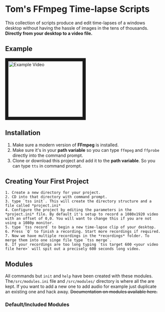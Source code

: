 # Tom's FFmpeg Time-lapse Scripts

This collection of scripts produce and edit time-lapses of a windows desktop without having the hassle of images in the tens of thousands. **Directly from your desktop to a video file.**

## Example

<a href="http://www.youtube.com/watch?feature=player_embedded&v=vdX6Fxp3Pzg
" target="_blank"><img src="http://img.youtube.com/vi/vdX6Fxp3Pzg/0.jpg" 
alt="Example Video" width="240" height="180" border="10" /></a>

## Installation

1. Make sure a modern version of **FFmpeg** is installed.
2. Make sure it's in your **path variable** so you can type `ffmpeg` and `ffprobe` directly into the command prompt.
3. Clone or download this project and add it to the **path variable**. So you can type `tts` in command prompt.

## Creating Your First Project

 	1. Create a new directory for your project.
 	2. CD into that directory with command prompt.
 	3. type `tss init`. This will create the directory structure and a file called *project.ini*
 	4. Configure the project by editing the parameters in the *project.ini* file. By default it's setup to record a 1080x1920 video with an offset of 0,0. You will want to change this if you are not using a 1080p monitor.
 	5. type `tss record` to begin a new time-lapse clip of your desktop.
 	6. Press `Q` to finish a recording. Start more recordings if required.
 	7. Now we have multiple recordings in the *recordings* folder. To merge them into one singe file type `tss merge`.
 	8. If your recordings are too long typing `tss target 600 <your video file here>` will spit out a precisely 600 seconds long video.

## Modules

All commands but `init` and `help` have been created with these modules. The`/src/modules.ini` file and `/src/modules/` directory is where all the are kept. If you want to add a new one to add audio for example just duplicate an existing one and hack away. ~~Documentation on modules available here.~~

### Default/Included Modules
